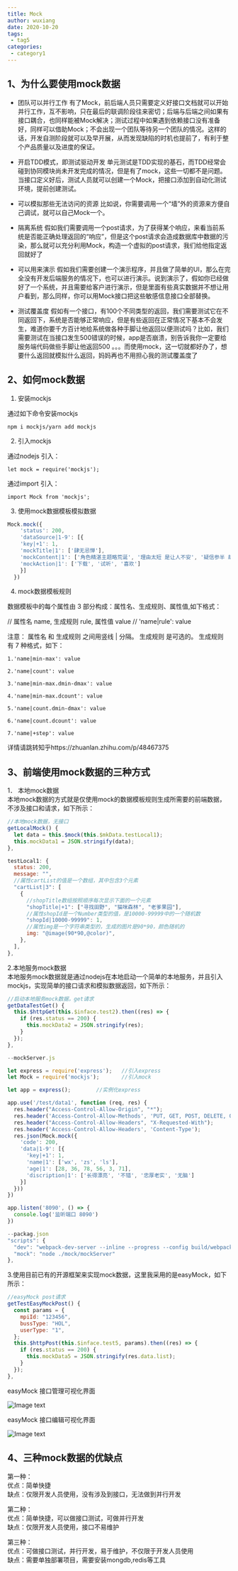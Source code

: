 ```yaml
---
title: Mock
author: wuxiang
date: 2020-10-20
tags:
 - tag5
categories:
 - category1
---
```

## 1、为什么要使用mock数据
*  团队可以并行工作
有了Mock，前后端人员只需要定义好接口文档就可以开始并行工作，互不影响，只在最后的联调阶段往来密切；后端与后端之间如果有接口耦合，也同样能被Mock解决；测试过程中如果遇到依赖接口没有准备好，同样可以借助Mock；不会出现一个团队等待另一个团队的情况。这样的话，开发自测阶段就可以及早开展，从而发现缺陷的时机也提前了，有利于整个产品质量以及进度的保证。

*  开启TDD模式，即测试驱动开发
单元测试是TDD实现的基石，而TDD经常会碰到协同模块尚未开发完成的情况，但是有了mock，这些一切都不是问题。当接口定义好后，测试人员就可以创建一个Mock，把接口添加到自动化测试环境，提前创建测试。

*  可以模拟那些无法访问的资源
比如说，你需要调用一个“墙”外的资源来方便自己调试，就可以自己Mock一个。

*  隔离系统
假如我们需要调用一个post请求，为了获得某个响应，来看当前系统是否能正确处理返回的“响应”，但是这个post请求会造成数据库中数据的污染，那么就可以充分利用Mock，构造一个虚拟的post请求，我们给他指定返回就好了

*  可以用来演示
假如我们需要创建一个演示程序，并且做了简单的UI，那么在完全没有开发后端服务的情况下，也可以进行演示。说到演示了，假如你已经做好了一个系统，并且需要给客户进行演示，但是里面有些真实数据并不想让用户看到，那么同样，你可以用Mock接口把这些敏感信息接口全部替换。

*  测试覆盖度
假如有一个接口，有100个不同类型的返回，我们需要测试它在不同返回下，系统是否能够正常响应，但是有些返回在正常情况下基本不会发生，难道你要千方百计地给系统做各种手脚让他返回以便测试吗？比如，我们需要测试在当接口发生500错误的时候，app是否崩溃，别告诉我你一定要给服务端代码做些手脚让他返回500 。。。而使用mock，这一切就都好办了，想要什么返回就模拟什么返回，妈妈再也不用担心我的测试覆盖度了

## 2、如何mock数据

1.	安装mockjs

通过如下命令安装mockjs
```
npm i mockjs/yarn add mockjs
```

2.	引入mockjs

通过nodejs 引入：
```
let mock = require('mockjs');
```
通过import 引入：
```
import Mock from 'mockjs';
```

3.	使用mock数据模板模拟数据
``` javascript
Mock.mock({
    'status': 200,
    'dataSource|1-9': [{
    'key|+1': 1,
    'mockTitle|1': ['肆无忌惮'],
    'mockContent|1': ['角色精湛主题略荒诞', '理由太短 是让人不安', '疑信参半 却无比期盼', '你的 圆满', '别让纠缠 显得 孤单'],
    'mockAction|1': ['下载', '试听', '喜欢']
    }]
  })
``` 
4.	mock数据模板规则

数据模板中的每个属性由 3 部分构成：属性名、生成规则、属性值,如下格式：

// 属性名   name, 生成规则 rule, 属性值   value
// 'name|rule': value

注意：
属性名 和 生成规则 之间用竖线 | 分隔。
生成规则 是可选的。
生成规则 有 7 种格式，如下：
```
1.'name|min-max': value

2.'name|count': value

3.'name|min-max.dmin-dmax': value

4.'name|min-max.dcount': value

5.'name|count.dmin-dmax': value

6.'name|count.dcount': value

7.'name|+step': value
```
详情请跳转知乎https://zhuanlan.zhihu.com/p/48467375


## 3、前端使用mock数据的三种方式

1．	本地mock数据  
本地mock数据的方式就是仅使用mock的数据模板规则生成所需要的前端数据，不涉及接口和请求，如下所示：
``` javascript
//本地mock数据，无接口
getLocalMock() {
  let data = this.$mock(this.$mkData.testLocal1);
  this.mockData1 = JSON.stringify(data);
}, 

testLocal1: {
  status: 200,
  message: "",
  //属性cartList的值是一个数组，其中包含3个元素
  "cartList|3": [
    {
      //shopTitle数组按照顺序每次显示下面的一个元素
      "shopTitle|+1": ["寻找田野", "猫咪森林", "老爹果园"],
      //属性shopId是一个Number类型的值，是10000-99999中的一个随机数
      "shopId|10000-99999": 1,
      //属性img是一个字符串类型的，生成的图片是90*90，颜色随机的
      img: "@image(90*90,@color)",
    },
  ],
},

```
2.本地服务mock数据  
本地服务mock数据就是通过nodejs在本地启动一个简单的本地服务，并且引入mockjs，实现简单的接口请求和模拟数据返回，如下所示：
``` javascript
//启动本地服务mock数据，get请求
getDataTestGet() {
  this.$httpGet(this.$inface.test2).then((res) => {
    if (res.status == 200) {
      this.mockData2 = JSON.stringify(res);
    }
  });
},

--mockServer.js    

let express = require('express');   //引入express
let Mock = require('mockjs');       //引入mock

let app = express();        //实例化express

app.use('/test/data1', function (req, res) {
  res.header("Access-Control-Allow-Origin", "*");
  res.header('Access-Control-Allow-Methods', 'PUT, GET, POST, DELETE, OPTIONS');
  res.header("Access-Control-Allow-Headers", "X-Requested-With");
  res.header('Access-Control-Allow-Headers', 'Content-Type');
  res.json(Mock.mock({
    'code': 200,
    'data|1-9': [{
      'key|+1': 1,
      'name|1': ['wx', 'zs', 'ls'],
      'age|1': [28, 36, 78, 56, 3, 71],
      'discription|1': ['长得漂亮', '不错', '忠厚老实', '无脑']
    }]
  }))
})

app.listen('8090', () => {
  console.log('监听端口 8090')
})

--packag.json 
"scripts": {
  "dev": "webpack-dev-server --inline --progress --config build/webpack.dev.conf.js",
  "mock": "node ./mock/mockServer"
},

```
3.使用目前已有的开源框架来实现mock数据，这里我采用的是easyMock，如下所示：
``` javascript
//easyMock post请求
getTestEasyMockPost() {
  const params = {
    mpiId: "123456",
    bussType: "HOL",
    userType: "1",
  };
  this.$httpPost(this.$inface.test5, params).then((res) => {
    if (res.status == 200) {
      this.mockData5 = JSON.stringify(res.data.list);
    }
  });
},
```
easyMock 接口管理可视化界面

![Image text](../assets/images/index/easymock1.jpg)

easyMock 接口编辑可视化界面

![Image text](../assets/images/index/easymock2.jpg)

## 4、三种mock数据的优缺点

第一种：  
优点：简单快捷   
缺点：仅限开发人员使用，没有涉及到接口，无法做到并行开发

第二种：  
优点：简单快捷，可以做接口测试，可做并行开发  
缺点：仅限开发人员使用，接口不易维护

第三种：  
优点：可做接口测试，并行开发，易于维护，不仅限于开发人员使用  
缺点：需要单独部署项目，需要安装mongdb,redis等工具
